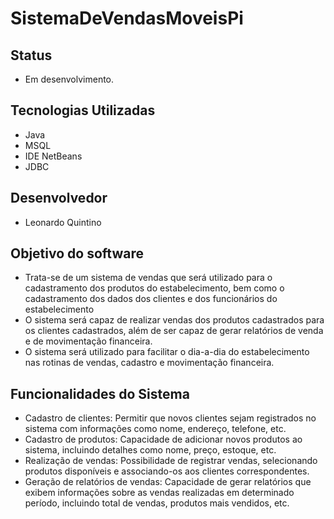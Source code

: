 # SistemaDeVendasMoveisPi

## Status 

- Em desenvolvimento.

## Tecnologias Utilizadas

 - Java
 - MSQL
 - IDE NetBeans
 - JDBC

 ## Desenvolvedor

 - Leonardo Quintino

 ## Objetivo do software

 - Trata-se de um sistema de vendas que será utilizado para o cadastramento dos produtos do estabelecimento, bem como o cadastramento dos dados dos clientes e dos funcionários do estabelecimento
 - O sistema será capaz de realizar vendas dos produtos cadastrados para os clientes cadastrados, além de ser capaz de gerar relatórios de venda e de movimentação financeira.
 - O sistema será utilizado para facilitar o dia-a-dia do estabelecimento nas rotinas de vendas, cadastro e movimentação financeira.

 ## Funcionalidades do Sistema

 - Cadastro de clientes: Permitir que novos clientes sejam registrados no sistema com informações como nome, endereço, telefone, etc.
 - Cadastro de produtos: Capacidade de adicionar novos produtos ao sistema, incluindo detalhes como nome, preço, estoque, etc.
 - Realização de vendas: Possibilidade de registrar vendas, selecionando produtos disponíveis e associando-os aos clientes correspondentes.
 - Geração de relatórios de vendas: Capacidade de gerar relatórios que exibem informações sobre as vendas realizadas em determinado período, incluindo total de vendas, produtos mais vendidos, etc.
